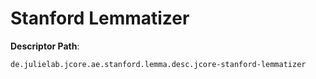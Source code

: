 # Stanford Lemmatizer
  

**Descriptor Path**:
```
de.julielab.jcore.ae.stanford.lemma.desc.jcore-stanford-lemmatizer
```
